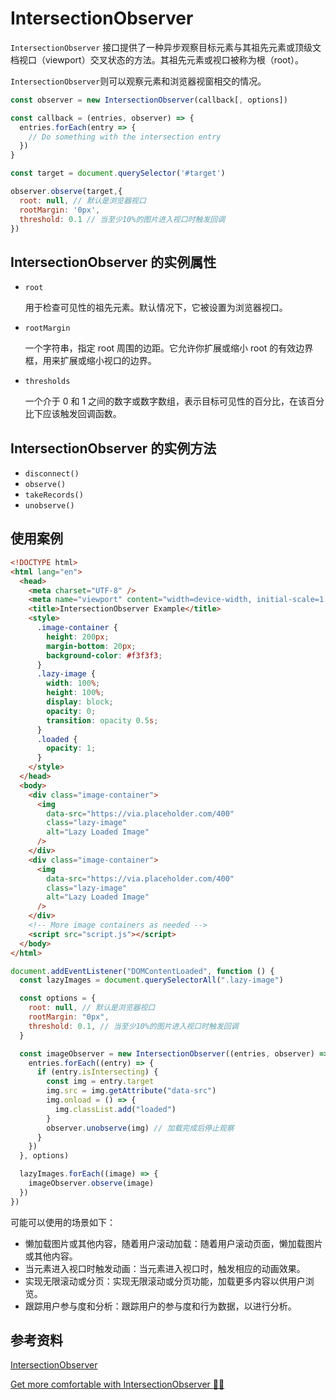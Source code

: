 # IntersectionObserver

`IntersectionObserver` 接口提供了一种异步观察目标元素与其祖先元素或顶级文档视口（viewport）交叉状态的方法。其祖先元素或视口被称为根（root）。

`IntersectionObserver`则可以观察元素和浏览器视窗相交的情况。

```js
const observer = new IntersectionObserver(callback[, options])

const callback = (entries, observer) => {
  entries.forEach(entry => {
    // Do something with the intersection entry
  })
}

const target = document.querySelector('#target')

observer.observe(target,{
  root: null, // 默认是浏览器视口
  rootMargin: '0px',
  threshold: 0.1 // 当至少10%的图片进入视口时触发回调
})
```

## IntersectionObserver 的实例属性

- `root`

  用于检查可见性的祖先元素。默认情况下，它被设置为浏览器视口。

- `rootMargin`

  一个字符串，指定 root 周围的边距。它允许你扩展或缩小 root 的有效边界框，用来扩展或缩小视口的边界。

- `thresholds`

  一个介于 0 和 1 之间的数字或数字数组，表示目标可见性的百分比，在该百分比下应该触发回调函数。

## IntersectionObserver 的实例方法

- `disconnect()`
- `observe()`
- `takeRecords()`
- `unobserve()`

## 使用案例

```html
<!DOCTYPE html>
<html lang="en">
  <head>
    <meta charset="UTF-8" />
    <meta name="viewport" content="width=device-width, initial-scale=1.0" />
    <title>IntersectionObserver Example</title>
    <style>
      .image-container {
        height: 200px;
        margin-bottom: 20px;
        background-color: #f3f3f3;
      }
      .lazy-image {
        width: 100%;
        height: 100%;
        display: block;
        opacity: 0;
        transition: opacity 0.5s;
      }
      .loaded {
        opacity: 1;
      }
    </style>
  </head>
  <body>
    <div class="image-container">
      <img
        data-src="https://via.placeholder.com/400"
        class="lazy-image"
        alt="Lazy Loaded Image"
      />
    </div>
    <div class="image-container">
      <img
        data-src="https://via.placeholder.com/400"
        class="lazy-image"
        alt="Lazy Loaded Image"
      />
    </div>
    <!-- More image containers as needed -->
    <script src="script.js"></script>
  </body>
</html>
```

```js
document.addEventListener("DOMContentLoaded", function () {
  const lazyImages = document.querySelectorAll(".lazy-image")

  const options = {
    root: null, // 默认是浏览器视口
    rootMargin: "0px",
    threshold: 0.1, // 当至少10%的图片进入视口时触发回调
  }

  const imageObserver = new IntersectionObserver((entries, observer) => {
    entries.forEach((entry) => {
      if (entry.isIntersecting) {
        const img = entry.target
        img.src = img.getAttribute("data-src")
        img.onload = () => {
          img.classList.add("loaded")
        }
        observer.unobserve(img) // 加载完成后停止观察
      }
    })
  }, options)

  lazyImages.forEach((image) => {
    imageObserver.observe(image)
  })
})
```

可能可以使用的场景如下：

- 懒加载图片或其他内容，随着用户滚动加载：随着用户滚动页面，懒加载图片或其他内容。
- 当元素进入视口时触发动画：当元素进入视口时，触发相应的动画效果。
- 实现无限滚动或分页：实现无限滚动或分页功能，加载更多内容以供用户浏览。
- 跟踪用户参与度和分析：跟踪用户的参与度和行为数据，以进行分析。

## 参考资料

[IntersectionObserver](https://developer.mozilla.org/en-US/docs/Web/API/IntersectionObserver)

[Get more comfortable with IntersectionObserver 🚦👀](https://dev.to/mattlewandowski93/get-more-comfortable-with-intersectionobserver-3i8k?context=digest)
